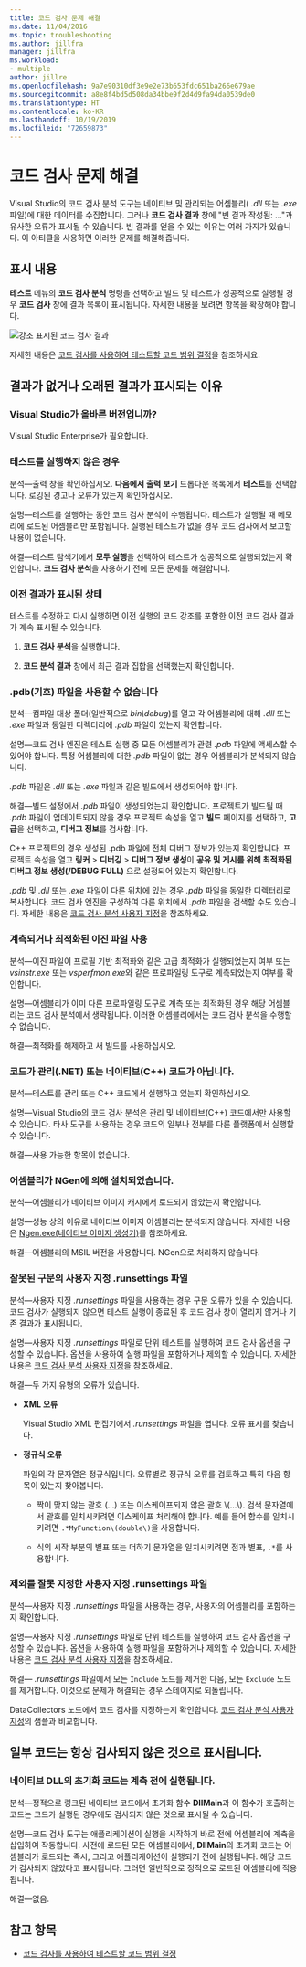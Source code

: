 ```yaml
---
title: 코드 검사 문제 해결
ms.date: 11/04/2016
ms.topic: troubleshooting
ms.author: jillfra
manager: jillfra
ms.workload:
- multiple
author: jillre
ms.openlocfilehash: 9a7e90310df3e9e2e73b653fdc651ba266e679ae
ms.sourcegitcommit: a8e8f4bd5d508da34bbe9f2d4d9fa94da0539de0
ms.translationtype: HT
ms.contentlocale: ko-KR
ms.lasthandoff: 10/19/2019
ms.locfileid: "72659873"
---
```

# <a name="troubleshoot-code-coverage"></a>코드 검사 문제 해결

Visual Studio의 코드 검사 분석 도구는 네이티브 및 관리되는 어셈블리( *.dll* 또는 *.exe* 파일)에 대한 데이터를 수집합니다. 그러나 **코드 검사 결과** 창에 "빈 결과 작성됨: ..."과 유사한 오류가 표시될 수 있습니다. 빈 결과를 얻을 수 있는 이유는 여러 가지가 있습니다. 이 아티클을 사용하면 이러한 문제를 해결해줍니다.

## <a name="what-you-should-see"></a>표시 내용

**테스트** 메뉴의 **코드 검사 분석** 명령을 선택하고 빌드 및 테스트가 성공적으로 실행될 경우 **코드 검사** 창에 결과 목록이 표시됩니다. 자세한 내용을 보려면 항목을 확장해야 합니다.

![강조 표시된 코드 검사 결과](../test/media/codecoverage1.png)

자세한 내용은 [코드 검사를 사용하여 테스트할 코드 범위 결정](../test/using-code-coverage-to-determine-how-much-code-is-being-tested.md)을 참조하세요.

## <a name="possible-reasons-for-seeing-no-results-or-old-results"></a>결과가 없거나 오래된 결과가 표시되는 이유

### <a name="do-you-have-the-right-edition-of-visual-studio"></a>Visual Studio가 올바른 버전입니까?

Visual Studio Enterprise가 필요합니다.

### <a name="no-tests-were-executed"></a>테스트를 실행하지 않은 경우

분석&mdash;출력 창을 확인하십시오. **다음에서 출력 보기** 드롭다운 목록에서 **테스트**를 선택합니다. 로깅된 경고나 오류가 있는지 확인하십시오.

설명&mdash;테스트를 실행하는 동안 코드 검사 분석이 수행됩니다. 테스트가 실행될 때 메모리에 로드된 어셈블리만 포함됩니다. 실행된 테스트가 없을 경우 코드 검사에서 보고할 내용이 없습니다.

해결&mdash;테스트 탐색기에서 **모두 실행**을 선택하여 테스트가 성공적으로 실행되었는지 확인합니다. **코드 검사 분석**을 사용하기 전에 모든 문제를 해결합니다.

### <a name="youre-looking-at-a-previous-result"></a>이전 결과가 표시된 상태

테스트를 수정하고 다시 실행하면 이전 실행의 코드 강조를 포함한 이전 코드 검사 결과가 계속 표시될 수 있습니다.

1. **코드 검사 분석**을 실행합니다.

2. **코드 분석 결과** 창에서 최근 결과 집합을 선택했는지 확인합니다.

### <a name="pdb-symbol-files-are-unavailable"></a>.pdb(기호) 파일을 사용할 수 없습니다

분석&mdash;컴파일 대상 폴더(일반적으로 *bin\debug*)를 열고 각 어셈블리에 대해 *.dll* 또는 *.exe* 파일과 동일한 디렉터리에 *.pdb* 파일이 있는지 확인합니다.

설명&mdash;코드 검사 엔진은 테스트 실행 중 모든 어셈블리가 관련 *.pdb* 파일에 액세스할 수 있어야 합니다. 특정 어셈블리에 대한 *.pdb* 파일이 없는 경우 어셈블리가 분석되지 않습니다.

*.pdb* 파일은 *.dll* 또는 *.exe* 파일과 같은 빌드에서 생성되어야 합니다.

해결&mdash;빌드 설정에서 *.pdb* 파일이 생성되었는지 확인합니다. 프로젝트가 빌드될 때 *.pdb* 파일이 업데이트되지 않을 경우 프로젝트 속성을 열고 **빌드** 페이지를 선택하고, **고급**을 선택하고, **디버그 정보**를 검사합니다.

C++ 프로젝트의 경우 생성된 .pdb 파일에 전체 디버그 정보가 있는지 확인합니다. 프로젝트 속성을 열고 **링커** > **디버깅** > **디버그 정보 생성**이 **공유 및 게시를 위해 최적화된 디버그 정보 생성(/DEBUG:FULL)** 으로 설정되어 있는지 확인합니다.

*.pdb* 및 *.dll* 또는 *.exe* 파일이 다른 위치에 있는 경우 *.pdb* 파일을 동일한 디렉터리로 복사합니다. 코드 검사 엔진을 구성하여 다른 위치에서 *.pdb* 파일을 검색할 수도 있습니다. 자세한 내용은 [코드 검사 분석 사용자 지정](../test/customizing-code-coverage-analysis.md)을 참조하세요.

### <a name="use-an-instrumented-or-optimized-binary"></a>계측되거나 최적화된 이진 파일 사용

분석&mdash;이진 파일이 프로필 기반 최적화와 같은 고급 최적화가 실행되었는지 여부 또는 *vsinstr.exe* 또는 *vsperfmon.exe*와 같은 프로파일링 도구로 계측되었는지 여부를 확인합니다.

설명&mdash;어셈블리가 이미 다른 프로파일링 도구로 계측 또는 최적화된 경우 해당 어셈블리는 코드 검사 분석에서 생략됩니다. 이러한 어셈블리에서는 코드 검사 분석을 수행할 수 없습니다.

해결&mdash;최적화를 해제하고 새 빌드를 사용하십시오.

### <a name="code-is-not-managed-net-or-native-c-code"></a>코드가 관리(.NET) 또는 네이티브(C++) 코드가 아닙니다.

분석&mdash;테스트를 관리 또는 C++ 코드에서 실행하고 있는지 확인하십시오.

설명&mdash;Visual Studio의 코드 검사 분석은 관리 및 네이티브(C++) 코드에서만 사용할 수 있습니다. 타사 도구를 사용하는 경우 코드의 일부나 전부를 다른 플랫폼에서 실행할 수 있습니다.

해결&mdash;사용 가능한 항목이 없습니다.

### <a name="assembly-has-been-installed-by-ngen"></a>어셈블리가 NGen에 의해 설치되었습니다.

분석&mdash;어셈블리가 네이티브 이미지 캐시에서 로드되지 않았는지 확인합니다.

설명&mdash;성능 상의 이유로 네이티브 이미지 어셈블리는 분석되지 않습니다. 자세한 내용은 [Ngen.exe(네이티브 이미지 생성기)](/dotnet/framework/tools/ngen-exe-native-image-generator)를 참조하세요.

해결&mdash;어셈블리의 MSIL 버전을 사용합니다. NGen으로 처리하지 않습니다.

### <a name="custom-runsettings-file-with-bad-syntax"></a>잘못된 구문의 사용자 지정 .runsettings 파일

분석&mdash;사용자 지정 *.runsettings* 파일을 사용하는 경우 구문 오류가 있을 수 있습니다. 코드 검사가 실행되지 않으면 테스트 실행이 종료된 후 코드 검사 창이 열리지 않거나 기존 결과가 표시됩니다.

설명&mdash;사용자 지정 *.runsettings* 파일로 단위 테스트를 실행하여 코드 검사 옵션을 구성할 수 있습니다. 옵션을 사용하여 실행 파일을 포함하거나 제외할 수 있습니다. 자세한 내용은 [코드 검사 분석 사용자 지정](../test/customizing-code-coverage-analysis.md)을 참조하세요.

해결&mdash;두 가지 유형의 오류가 있습니다.

- **XML 오류**

     Visual Studio XML 편집기에서 *.runsettings* 파일을 엽니다. 오류 표시를 찾습니다.

- **정규식 오류**

  파일의 각 문자열은 정규식입니다. 오류별로 정규식 오류를 검토하고 특히 다음 항목이 있는지 찾아봅니다.

  - 짝이 맞지 않는 괄호 (...) 또는 이스케이프되지 않은 괄호 \\(...\\). 검색 문자열에서 괄호를 일치시키려면 이스케이프 처리해야 합니다. 예를 들어 함수를 일치시키려면 `.*MyFunction\(double\)`을 사용합니다.

  - 식의 시작 부분의 별표 또는 더하기 문자열을 일치시키려면 점과 별표, `.*`를 사용합니다.

### <a name="custom-runsettings-file-with-incorrect-exclusions"></a>제외를 잘못 지정한 사용자 지정 .runsettings 파일

분석&mdash;사용자 지정 *.runsettings* 파일을 사용하는 경우, 사용자의 어셈블리를 포함하는지 확인합니다.

설명&mdash;사용자 지정 *.runsettings* 파일로 단위 테스트를 실행하여 코드 검사 옵션을 구성할 수 있습니다. 옵션을 사용하여 실행 파일을 포함하거나 제외할 수 있습니다. 자세한 내용은 [코드 검사 분석 사용자 지정](../test/customizing-code-coverage-analysis.md)을 참조하세요.

해결&mdash; *.runsettings* 파일에서 모든 `Include` 노드를 제거한 다음, 모든 `Exclude` 노드를 제거합니다. 이것으로 문제가 해결되는 경우 스테이지로 되돌립니다.

DataCollectors 노드에서 코드 검사를 지정하는지 확인합니다. [코드 검사 분석 사용자 지정](../test/customizing-code-coverage-analysis.md)의 샘플과 비교합니다.

## <a name="some-code-is-always-shown-as-not-covered"></a>일부 코드는 항상 검사되지 않은 것으로 표시됩니다.

### <a name="initialization-code-in-native-dlls-is-executed-before-instrumentation"></a>네이티브 DLL의 초기화 코드는 계측 전에 실행됩니다.

분석&mdash;정적으로 링크된 네이티브 코드에서 초기화 함수 **DllMain**과 이 함수가 호출하는 코드는 코드가 실행된 경우에도 검사되지 않은 것으로 표시될 수 있습니다.

설명&mdash;코드 검사 도구는 애플리케이션이 실행을 시작하기 바로 전에 어셈블리에 계측을 삽입하여 작동합니다. 사전에 로드된 모든 어셈블리에서, **DllMain**의 초기화 코드는 어셈블리가 로드되는 즉시, 그리고 애플리케이션이 실행되기 전에 실행됩니다. 해당 코드가 검사되지 않았다고 표시됩니다. 그러면 일반적으로 정적으로 로드된 어셈블리에 적용됩니다.

해결&mdash;없음.

## <a name="see-also"></a>참고 항목

- [코드 검사를 사용하여 테스트할 코드 범위 결정](../test/using-code-coverage-to-determine-how-much-code-is-being-tested.md)
